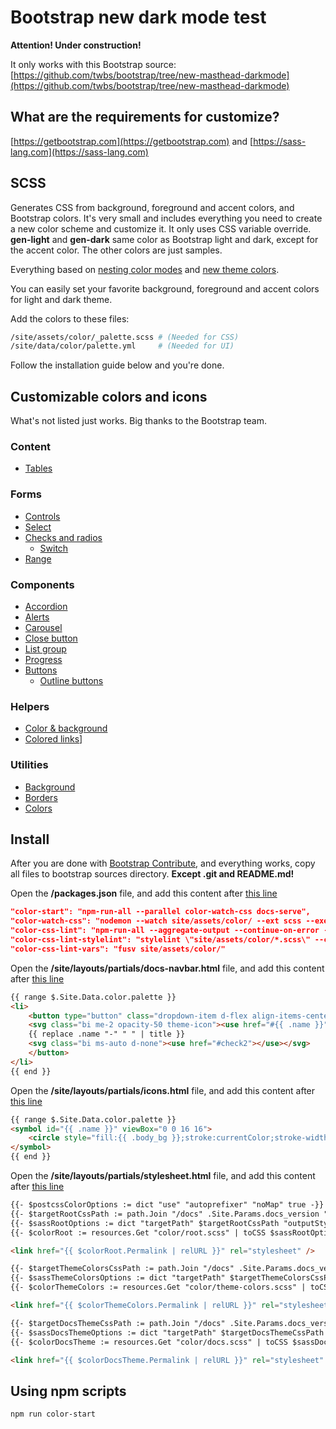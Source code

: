 
# Bootstrap new dark mode test

**Attention! Under construction!**

It only works with this Bootstrap source: [https://github.com/twbs/bootstrap/tree/new-masthead-darkmode](https://github.com/twbs/bootstrap/tree/new-masthead-darkmode)

## What are the requirements for customize?

[https://getbootstrap.com](https://getbootstrap.com) and [https://sass-lang.com](https://sass-lang.com)

## SCSS

Generates CSS from background, foreground and accent colors, and Bootstrap colors. It's very small and includes everything you need to create a new color scheme and customize it. It only uses CSS variable override. **gen-light** and **gen-dark** same color as Bootstrap light and dark, except for the accent color. The other colors are just samples.

Everything based on [nesting color modes](https://bootstrap.czirok.net/docs/5.2/customize/color/#nesting-color-modes) and [new theme colors](https://bootstrap.czirok.net/docs/5.2/customize/color/#new-theme-colors).

You can easily set your favorite background, foreground and accent colors for light and dark theme.

Add the colors to these files:

```bash
/site/assets/color/_palette.scss # (Needed for CSS)
/site/data/color/palette.yml     # (Needed for UI)
```

Follow the installation guide below and you're done.

## Customizable colors and icons

What's not listed just works. Big thanks to the Bootstrap team.

### Content

- [Tables](https://bootstrap.czirok.net/docs/5.2/content/tables/)

### Forms

- [Controls](https://bootstrap.czirok.net/docs/5.2/forms/form-control/)
- [Select](https://bootstrap.czirok.net/docs/5.2/forms/select/#default)
- [Checks and radios](https://bootstrap.czirok.net/docs/5.2/forms/checks-radios/#checks)
  - [Switch](https://bootstrap.czirok.net/docs/5.2/forms/checks-radios/#switches)
- [Range](https://bootstrap.czirok.net/docs/5.2/forms/range/)

### Components

- [Accordion](https://bootstrap.czirok.net/docs/5.2/components/accordion/)
- [Alerts](https://bootstrap.czirok.net/docs/5.2/components/alerts/)
- [Carousel](https://bootstrap.czirok.net/docs/5.2/components/carousel/)
- [Close button](https://bootstrap.czirok.net/docs/5.2/components/close-button/)
- [List group](https://bootstrap.czirok.net/docs/5.2/components/list-group/)
- [Progress](https://bootstrap.czirok.net/docs/5.2/components/progress/)
- [Buttons](https://bootstrap.czirok.net/docs/5.2/components/buttons/)
  - [Outline buttons](https://bootstrap.czirok.net/docs/5.2/components/buttons/)

### Helpers

- [Color & background](https://bootstrap.czirok.net/docs/5.2/helpers/color-background/)
- [Colored links](https://bootstrap.czirok.net/docs/5.2/helpers/colored-links/)]

### Utilities

- [Background](https://bootstrap.czirok.net/docs/5.2/utilities/background/)
- [Borders](https://bootstrap.czirok.net/docs/5.2/utilities/borders/)
- [Colors](https://bootstrap.czirok.net/docs/5.2/utilities/colors/)

## Install

After you are done with [Bootstrap Contribute](https://getbootstrap.com/docs/5.2/getting-started/contribute/), and everything works, copy all files to bootstrap sources directory. **Except .git and README.md!**

Open the **/packages.json** file, and add this content after [this line](https://github.com/twbs/bootstrap/blob/new-masthead-darkmode/package.json#L101)


```json
"color-start": "npm-run-all --parallel color-watch-css docs-serve",
"color-watch-css": "nodemon --watch site/assets/color/ --ext scss --exec \"npm run color-css-lint\"",
"color-css-lint": "npm-run-all --aggregate-output --continue-on-error --parallel color-css-lint-*",
"color-css-lint-stylelint": "stylelint \"site/assets/color/*.scss\" --cache --cache-location .cache/.stylelintcache --rd -i site/assest/color-themes/*",
"color-css-lint-vars": "fusv site/assets/color/"
```

Open the **/site/layouts/partials/docs-navbar.html** file, and add this content after [this line](https://github.com/twbs/bootstrap/blob/new-masthead-darkmode/site/layouts/partials/docs-navbar.html#L118)

```html
{{ range $.Site.Data.color.palette }}
<li>
    <button type="button" class="dropdown-item d-flex align-items-center active" data-bs-theme-value="{{ .name }}">
    <svg class="bi me-2 opacity-50 theme-icon"><use href="#{{ .name }}"></use></svg>
    {{ replace .name "-" " " | title }}
    <svg class="bi ms-auto d-none"><use href="#check2"></use></svg>
    </button>
</li>
{{ end }}
```

Open the **/site/layouts/partials/icons.html** file, and add this content after [this line](https://github.com/twbs/bootstrap/blob/new-masthead-darkmode/site/layouts/partials/icons.html#L81)

```html
{{ range $.Site.Data.color.palette }}
<symbol id="{{ .name }}" viewBox="0 0 16 16">
    <circle style="fill:{{ .body_bg }};stroke:currentColor;stroke-width:1;stroke-miterlimit:4;stroke-dasharray:none;stroke-opacity:1" cx="8" cy="8" r="7.5" />
</symbol>
{{ end }}
```

Open the **/site/layouts/partials/stylesheet.html** file, and add this content after [this line](https://github.com/twbs/bootstrap/blob/new-masthead-darkmode/site/layouts/partials/stylesheet.html#L27)

```html
{{- $postcssColorOptions := dict "use" "autoprefixer" "noMap" true -}}
{{- $targetRootCssPath := path.Join "/docs" .Site.Params.docs_version "assets/color/color.root.css" -}}
{{- $sassRootOptions := dict "targetPath" $targetRootCssPath "outputStyle" "expanded" "precision" 6 -}}
{{- $colorRoot := resources.Get "color/root.scss" | toCSS $sassRootOptions | postCSS $postcssColorOptions }}

<link href="{{ $colorRoot.Permalink | relURL }}" rel="stylesheet" />

{{- $targetThemeColorsCssPath := path.Join "/docs" .Site.Params.docs_version "assets/color/color.theme-colors.css" -}}
{{- $sassThemeColorsOptions := dict "targetPath" $targetThemeColorsCssPath "outputStyle" "expanded" "precision" 6 -}}
{{- $colorThemeColors := resources.Get "color/theme-colors.scss" | toCSS $sassThemeColorsOptions | postCSS $postcssColorOptions }}

<link href="{{ $colorThemeColors.Permalink | relURL }}" rel="stylesheet" />

{{- $targetDocsThemeCssPath := path.Join "/docs" .Site.Params.docs_version "assets/color/color.docs.css" -}}
{{- $sassDocsThemeOptions := dict "targetPath" $targetDocsThemeCssPath "outputStyle" "expanded" "precision" 6 -}}
{{- $colorDocsTheme := resources.Get "color/docs.scss" | toCSS $sassDocsThemeOptions | postCSS $postcssColorOptions }}

<link href="{{ $colorDocsTheme.Permalink | relURL }}" rel="stylesheet" />
```

## Using npm scripts

```bash
npm run color-start
```

